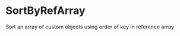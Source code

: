 SortByRefArray
====================

Sort an array of custom objects using order of key in reference array
